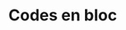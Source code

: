 # Codes en bloc

<!--
## Principe

Le codage en bloc consiste à associer, à chaque bloc de $k$ bits du message, un bloc de $n$ bits (avec $n>k$).
On utilise la notation $C(n,k)$.
On définit le rendement du code comme étant $k/n$.

---

Les opérations de codage et décodage se font, mathématiquement, à l'aide d'additions et de multiplications sur des symboles binaires

| $a$ | $b$ | $a+b$ | $a \cdot b$ |
| --- | --- | ----- | ----------- |
|  0  |  0  |   0   |      0      |
|  0  |  1  |   1   |      0      |
|  1  |  0  |   1   |      0      |
|  1  |  1  |   0   |      1      |

L'opération $+$ est équivalente à un ou exclusif, et l'opération $\cdot$ est équivalente à un et.

L'ensemble $\{0,1\}$ muni de cette addition et de cette multiplication est noté $\mathbb{F}_2$
et s'appelle le corps de Galois de cardinal 2.


## Codage

Plutôt que d'établir une table pour définir les correspondances entre les blocs de $k$ symboles du message et les mots du code,
on utilise la **matrice génératrice** (_???_) $G\in\mathbb{F}_{k \times n}$.

Chaque mot $c$ du code est calculé à partir d'un bloc $m$ du message par :

$$
c = mG.
$$

(Attention, la multiplication matricielle est également à effectuer dans $\mathbb{F}_2$ !).

```{exemple}
Le code à répétition $C(3,1)$ est tel que $n=3$ et $k=1$.
Le rendement est donc de $1/3$. 

| $m$ | $c$ |
| --- | --- |
|  0  | 000 |
|  1  | 111 |

Donc

$$
G = \begin{pmatrix}1 & 1 & 1\end{pmatrix}
$$

```

Si le mot du code contient le message $m$, on dit que le code est systémtique.
Donc :

$$
G = \begin{pmatrix} I_k & P \end{pmatrix}
  = \begin{pmatrix}
      1 &       & 0 &   \\
        & \dots &   & P \\
      0 &       & 1 &   \\
    \end{pmatrix}
$$

```{exemple}
Le code à répétition $C(3,1)$ est systématique.

$$
G = \begin{pmatrix}1 & | & 1 & 1\end{pmatrix}
\qquad\Leftrightarrow\qquad
P = \begin{pmatrix}1 & 1\end{pmatrix}
$$

```


### Décodage

À chaque matrice génératrice on peut associer une **matrice de contrôle de parité** (_???_) $H\in\mathbb{F}_2^{n-k \times n}$ telle que

$$
H = \begin{pmatrix} P^T & I_{n-k} \end{pmatrix}.
$$

```{exemple}
Le code à répétition $C(3,1)$ a pour matrice de contrôle de parité

$$
P = \begin{pmatrix}1 & 1\end{pmatrix}
\qquad\Leftrightarrow\qquad
H = \begin{pmatrix}
      1 & | & 1 & 0 \\
      1 & | & 0 & 1 \\
    \end{pmatrix}
$$

```

Le vecteur reçu par le récepteur peut s'écrire :

$$
r = c + e
$$

où $e$ est un vecteur binaire dont les <code>1</code> indiquent la présence d'une erreur.
Par exemple, si on émet $c = 0101$ et qu'on reçoit $r=0110$, on a bien $e=0011$.
On parle de **canal binaire symétrique** (_???_).

On définit le **syndrome** (_??_) $s$ par :

$$
s = rH^T \\
  = (c+e)H^T \\
  = cH^T + eH^T \\
  = mGH^T + eH^T
$$

Or,

$$
GH = \begin{pmatrix} I_k & P \end{pmatrix} \begin{pmatrix} P^T & I_{n-k} \end{pmatrix}^T \\
   = \begin{pmatrix} I_k & P \end{pmatrix} \begin{pmatrix} P \\ I_{n-k} \end{pmatrix}^T \\
   = P + P \\
   = 0
$$

(puisque $0+0=0$, et $1+1=0$).

Donc :

$$
s = eH^T.
$$

Donc, le syndrome est nul si $r$ est un mot du code.
Un syndrome non nul indique la présence d'une erreur, maus un syndrome nul n'indique pas qu'il y a une erreur,
par exemple, si on reçoit un autre mot du code !
**PAS CLAIR ET PEUT ETRE FAUX !!!*

```{exemple}
Code à répétition $C(3,1)$.
Si on reçoit $r=011$, il y a manifestation une erreur puisque ce mot n'est pas un triplet du même bit,
ce n'est pas un mot du code.
En effet :

$$
s = rH^T
  = \begin{pamtrix} 0 & 1 & 1 \end{pmatrix} \begin{pmatrix} 1 & 1 \\ 1 & 0 \\ 0 & 1 \end{pmatrix}
  = \begin{pamtrix} 1 & 1 \end{pmatrix}
  \neq 0
$$

Une erreur est donc détectée !
```

Interprétation géométrique du code à répétition $C(3,1)$.

**SCHEMA**

La **distance de Hamming** (_???_) $d_H(u,v)$ entre deux séquences binaires $u$ et $v$ est le nombre de bits différents entre $u$ et $v$.

```{exemple}
d_H(001,000)=1
d_H(000,111)=3
```

**exercice 1**

La distance minimale $d_\text{min}$ d'un code est la plus petite distance qu'il existe entre deux mots du code.
On peut montrer que $d_\text{min}$ est égale au nombre minimal d'éléments non nuls dans les mots du code
(en excluant l mot nul) (pour les codes linéaires) [Proakis p.414].

```{exemple}
Code à répétition $C(3,1)$ : $d_\text{min}=3$.
```

si le syndrome $s$ est nul, la règle ...
-->